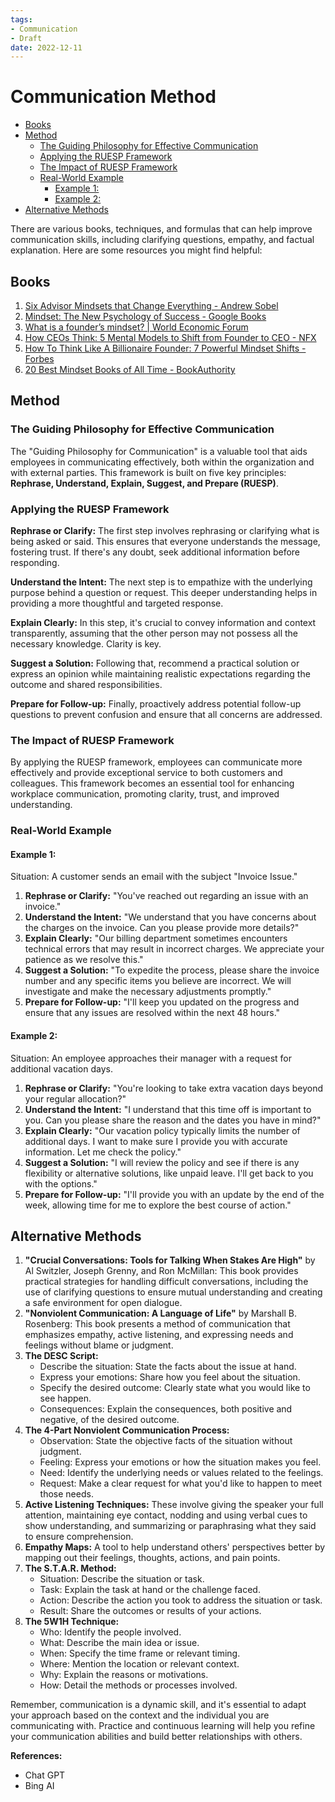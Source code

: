 ```yaml
---
tags:
- Communication
- Draft
date: 2022-12-11
---
```


# Communication Method

- [Books](#books)
- [Method](#method)
  - [The Guiding Philosophy for Effective Communication](#the-guiding-philosophy-for-effective-communication)
  - [Applying the RUESP Framework](#applying-the-ruesp-framework)
  - [The Impact of RUESP Framework](#the-impact-of-ruesp-framework)
  - [Real-World Example](#real-world-example)
    - [Example 1:](#example-1)
    - [Example 2:](#example-2)
- [Alternative Methods](#alternative-methods)



There are various books, techniques, and formulas that can help improve communication skills, including clarifying questions, empathy, and factual explanation. Here are some resources you might find helpful:



## Books

1. [Six Advisor Mindsets that Change Everything - Andrew Sobel](https://andrewsobel.com/article/six-advisor-mindsets-that-change-everything/)
2. [Mindset: The New Psychology of Success - Google Books](https://books.google.com/books/about/Mindset.html?id=fdjqz0TPL2wC)
3. [What is a founder’s mindset? | World Economic Forum](https://www.weforum.org/agenda/2015/08/what-is-a-founders-mindset)
4. [How CEOs Think: 5 Mental Models to Shift from Founder to CEO - NFX](https://www.nfx.com/post/how-ceos-think-mental-models-shift-founder-to-ceo)
5. [How To Think Like A Billionaire Founder: 7 Powerful Mindset Shifts - Forbes](https://www.forbes.com/sites/jodiecook/2023/04/19/how-to-think-like-a-billionaire-founder-7-powerful-mindset-shifts/)
6. [20 Best Mindset Books of All Time - BookAuthority](https://bookauthority.org/books/best-mindset-books)



## Method

### The Guiding Philosophy for Effective Communication

The "Guiding Philosophy for Communication" is a valuable tool that aids employees in communicating effectively, both within the organization and with external parties. This framework is built on five key principles: **Rephrase, Understand, Explain, Suggest, and Prepare (RUESP)**.



### Applying the RUESP Framework

**Rephrase or Clarify:** The first step involves rephrasing or clarifying what is being asked or said. This ensures that everyone understands the message, fostering trust. If there's any doubt, seek additional information before responding.

**Understand the Intent:** The next step is to empathize with the underlying purpose behind a question or request. This deeper understanding helps in providing a more thoughtful and targeted response.

**Explain Clearly:** In this step, it's crucial to convey information and context transparently, assuming that the other person may not possess all the necessary knowledge. Clarity is key.

**Suggest a Solution:** Following that, recommend a practical solution or express an opinion while maintaining realistic expectations regarding the outcome and shared responsibilities.

**Prepare for Follow-up:** Finally, proactively address potential follow-up questions to prevent confusion and ensure that all concerns are addressed.



### The Impact of RUESP Framework

By applying the RUESP framework, employees can communicate more effectively and provide exceptional service to both customers and colleagues. This framework becomes an essential tool for enhancing workplace communication, promoting clarity, trust, and improved understanding.



### Real-World Example

#### Example 1:

Situation: A customer sends an email with the subject "Invoice Issue."

1. **Rephrase or Clarify:** "You've reached out regarding an issue with an invoice."
2. **Understand the Intent:** "We understand that you have concerns about the charges on the invoice. Can you please provide more details?"
3. **Explain Clearly:** "Our billing department sometimes encounters technical errors that may result in incorrect charges. We appreciate your patience as we resolve this."
4. **Suggest a Solution:** "To expedite the process, please share the invoice number and any specific items you believe are incorrect. We will investigate and make the necessary adjustments promptly."
5. **Prepare for Follow-up:** "I'll keep you updated on the progress and ensure that any issues are resolved within the next 48 hours."



#### Example 2:

Situation: An employee approaches their manager with a request for additional vacation days.

1. **Rephrase or Clarify:** "You're looking to take extra vacation days beyond your regular allocation?"
2. **Understand the Intent:** "I understand that this time off is important to you. Can you please share the reason and the dates you have in mind?"
3. **Explain Clearly:** "Our vacation policy typically limits the number of additional days. I want to make sure I provide you with accurate information. Let me check the policy."
4. **Suggest a Solution:** "I will review the policy and see if there is any flexibility or alternative solutions, like unpaid leave. I'll get back to you with the options."
5. **Prepare for Follow-up:** "I'll provide you with an update by the end of the week, allowing time for me to explore the best course of action."



## Alternative Methods

1. **"Crucial Conversations: Tools for Talking When Stakes Are High"** by Al Switzler, Joseph Grenny, and Ron McMillan: This book provides practical strategies for handling difficult conversations, including the use of clarifying questions to ensure mutual understanding and creating a safe environment for open dialogue.
2. **"Nonviolent Communication: A Language of Life"** by Marshall B. Rosenberg: This book presents a method of communication that emphasizes empathy, active listening, and expressing needs and feelings without blame or judgment.
3. **The DESC Script:**
   - Describe the situation: State the facts about the issue at hand.
   - Express your emotions: Share how you feel about the situation.
   - Specify the desired outcome: Clearly state what you would like to see happen.
   - Consequences: Explain the consequences, both positive and negative, of the desired outcome.
4. **The 4-Part Nonviolent Communication Process:**
   - Observation: State the objective facts of the situation without judgment.
   - Feeling: Express your emotions or how the situation makes you feel.
   - Need: Identify the underlying needs or values related to the feelings.
   - Request: Make a clear request for what you'd like to happen to meet those needs.
5. **Active Listening Techniques:** These involve giving the speaker your full attention, maintaining eye contact, nodding and using verbal cues to show understanding, and summarizing or paraphrasing what they said to ensure comprehension.
6. **Empathy Maps:** A tool to help understand others' perspectives better by mapping out their feelings, thoughts, actions, and pain points.
7. **The S.T.A.R. Method:**
   - Situation: Describe the situation or task.
   - Task: Explain the task at hand or the challenge faced.
   - Action: Describe the action you took to address the situation or task.
   - Result: Share the outcomes or results of your actions.
8. **The 5W1H Technique:**
   - Who: Identify the people involved.
   - What: Describe the main idea or issue.
   - When: Specify the time frame or relevant timing.
   - Where: Mention the location or relevant context.
   - Why: Explain the reasons or motivations.
   - How: Detail the methods or processes involved.

Remember, communication is a dynamic skill, and it's essential to adapt your approach based on the context and the individual you are communicating with. Practice and continuous learning will help you refine your communication abilities and build better relationships with others.



**References:**

- Chat GPT
- Bing AI